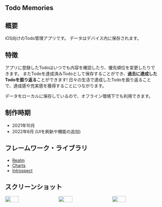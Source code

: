 ## Todo Memories
## 概要
iOS向けのTodo管理アプリです。
データはデバイス内に保存されます。

## 特徴
アプリに登録したTodoはいつでも内容を確認したり、優先順位を変更したりできます。
またTodoを達成済みTodoとして保存することができ、**過去に達成したTodoを振り返る**ことができます!
日々の生活で達成したTodoを振り返ることで、達成感や充実感を獲得することにつながります。

データをローカルに保存しているので、オフライン環境下でも利用できます。

## 制作時期
- 2021年10月
- 2022年6月 (UIを刷新や機能の追加)

## フレームワーク・ライブラリ
- [Realm](https://github.com/realm/realm-swift)
- [Charts](https://github.com/danielgindi/Charts)
- [Introspect](https://github.com/siteline/SwiftUI-Introspect)

## スクリーンショット
<div style="display: flex; justify-content: space-between;">
  <img style="display: block; width: 30%;" src="https://user-images.githubusercontent.com/65577595/174990185-d91a826c-3e04-41be-9df7-da0beb690c98.png"/>
  <img style="display: block; width: 30%;" src="https://user-images.githubusercontent.com/65577595/174990200-7a9f9d23-85b2-457b-80a8-629410d06ed7.png"/>
  <img style="display: block; width: 30%;" src="https://user-images.githubusercontent.com/65577595/174990215-fd7cba42-5019-4abe-a4ec-17337ee44800.png"/>
</div>
